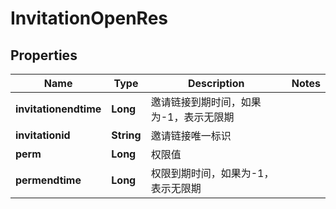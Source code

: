 # InvitationOpenRes

## Properties
Name | Type | Description | Notes
------------ | ------------- | ------------- | -------------
**invitationendtime** | **Long** | 邀请链接到期时间，如果为-1，表示无限期 | 
**invitationid** | **String** | 邀请链接唯一标识 | 
**perm** | **Long** | 权限值 | 
**permendtime** | **Long** | 权限到期时间，如果为-1，表示无限期 | 
